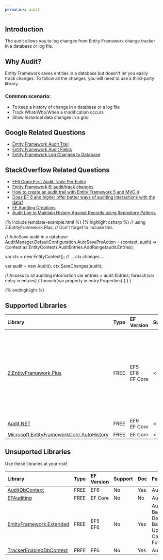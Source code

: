 ```yaml
---
permalink: audit 
---
```


## Introduction

The audit allows you to log changes from Entity Framework change tracker in a database or log file. 

## Why Audit?

Entity Framework saves entities in a database but doesn't let you easily track changes. To follow all the changes, you will need to use a third-party library.

### Common scenario:

 - To keep a history of change in a database or a log file
 - Track What/Who/When a modification occurs
 - Show historical data changes in a grid

## Google Related Questions

 - [Entity Framework Audit Trail](https://www.google.com/search?q=entity+framework+audit+trail)
 - [Entity Framework Audit Fields](https://www.google.com/search?q=entity+framework+audit+fields)
 - [Entity Framework Log Changes to Database](https://www.google.com/search?q=entity+framework+log+changes+to+database)

## StackOverflow Related Questions

 - [EF6 Code First Audit Table Per Entity](https://stackoverflow.com/questions/30714466/ef6-code-first-audit-table-per-entity)
 - [Entity Framework 6: audit/track changes](https://stackoverflow.com/questions/26355486/entity-framework-6-audit-track-changes)
 - [How to create an audit trail with Entity Framework 5 and MVC 4](https://stackoverflow.com/questions/20961489/how-to-create-an-audit-trail-with-entity-framework-5-and-mvc-4)
 - [Does EF 6 and higher offer better ways of auditing interactions with the data?](https://stackoverflow.com/questions/37446134/does-ef-6-and-higher-offer-better-ways-of-auditing-interactions-with-the-data)
 - [EF Auditing Creations](https://stackoverflow.com/questions/35221339/ef-auditing-creations)
 - [Audit Log to Maintain History Against Records using Repository Pattern.](https://stackoverflow.com/questions/35177121/audit-log-to-maintain-history-against-records-using-repository-pattern)

{% include template-example.html %} 
{% highlight csharp %}
// using Z.EntityFramework.Plus; // Don't forget to include this.

// AutoSave audit in a database
AuditManager.DefaultConfiguration.AutoSavePreAction = (context, audit) =>
         (context as EntityContext).AuditEntries.AddRange(audit.Entries);

var ctx = new EntityContext();
// ... ctx changes ...

var audit = new Audit();
ctx.SaveChanges(audit);

// Access to all auditing information
var entries = audit.Entries;
foreach(var entry in entries)
{
    foreach(var property in entry.Properties)
    {
    }
}

{% endhighlight %}

## Supported Libraries

|Library	|Type	|EF Version	|Support	|Doc	|Features|
|:----------|:----------|:----------|:----------|:----------|:----------|
|[Z.EntityFramework.Plus](/ef-plus)	|FREE	|EF5<br>EF6<br>EF Core|	< 1 Day	|Yes    |Audit<br>Batch Delete<br>Batch Update<br>Cache<br>Deferred Query<br>Filter<br>Future<br>Include Filter<br>Include Optimized|
|[Audit.NET](/audit-net)	|FREE	|EF6<br>EF Core	|< 1 Day	|Yes    |Audit  |
|[Microsoft.EntityFrameworkCore.AutoHistory](/auto-history)	|FREE	|EF Core	|< 1 Day	|No	    | Audit |

## Unsuported Libraries

Use these libraries at your risk!

|Library	|Type	|EF Version	|Support	|Doc	|Features |
|:--------- |:--------- |:--------- |:--------- |:--------- |:--------- |
|[AuditDbContext](/audit-dbcontext)	|FREE	|EF6	|No |Yes    |Audit  |
|[EFAuditing](/ef-auditing)	|FREE	|EF Core	|No	    |No |Audit  |
|[EntityFramework.Extended](/ef-extended)	|FREE	|EF5<br>EF6	|No	    |Yes    |Audit<br>Batch Delete<br>Batch Update<br>Cache<br>Future|
|[TrackerEnabledDbContext](/tracker-enabled-dbcontext)	|FREE	|EF6	|No	    |Yes	|Audit  |
